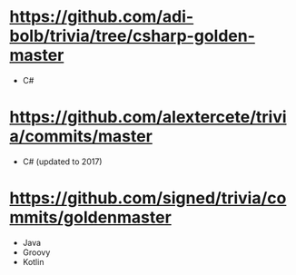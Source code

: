 

# https://github.com/adi-bolb/trivia/tree/csharp-golden-master
* C#

# https://github.com/alextercete/trivia/commits/master
* C# (updated to 2017)

# https://github.com/signed/trivia/commits/goldenmaster
* Java
* Groovy
* Kotlin